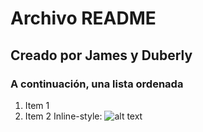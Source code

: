 # Archivo README
## Creado por James y Duberly
### A continuación, una lista ordenada
1. Item 1
2. Item 2
Inline-style: 
![alt text](https://github.com/Duberly-Camacho/colaborativo/tree/james/img/imagen-nivel.2.jpg "Imagen de prueba")